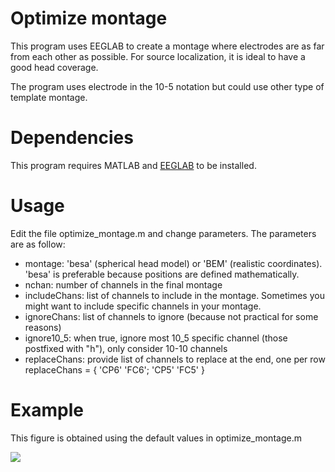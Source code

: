 # Optimize montage
 
This program uses EEGLAB to create a montage where electrodes are as far from each other as possible. For 
source localization, it is ideal to have a good head coverage.
 
The program uses electrode in the 10-5 notation but could use other
type of template montage.
 
# Dependencies
 
This program requires MATLAB and [EEGLAB](https://eeglab.org/) to be installed.
 
# Usage
 
Edit the file optimize_montage.m and change parameters.
The parameters are as follow:
- montage: 'besa' (spherical head model) or 'BEM' (realistic coordinates). 'besa' is preferable because positions are defined mathematically.
- nchan: number of channels in the final montage
- includeChans: list of channels to include in the montage. Sometimes you might want to include specific channels in your montage.
- ignoreChans: list of channels to ignore (because not practical for some reasons)
- ignore10_5: when true, ignore most 10_5 specific channel (those postfixed with "h"), only consider 10-10 channels
- replaceChans: provide list of channels to replace at the end, one per row replaceChans = { 'CP6' 'FC6'; 'CP5' 'FC5' }
 
# Example

This figure is obtained using the default values in optimize_montage.m

![](example.montage.png)
